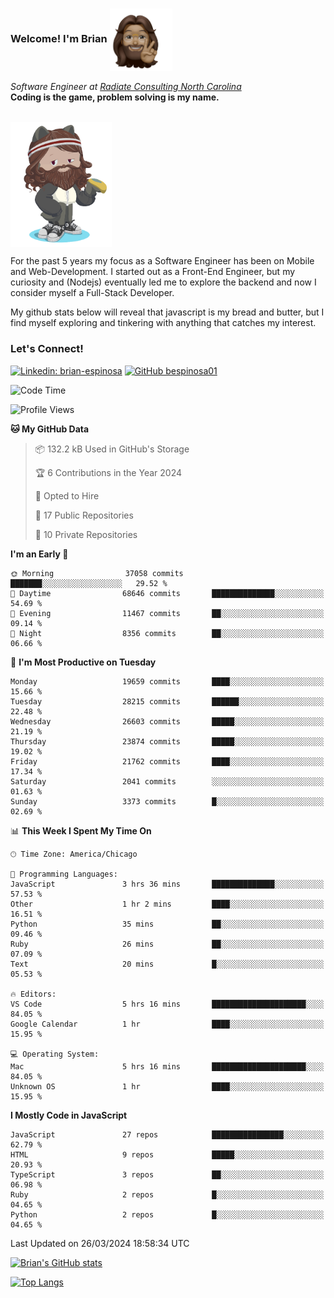 ###  Welcome! I'm Brian <img align="center" src="https://github.com/bespinosa01/bespinosa01/blob/main/assets/peace-animoji.png" height="100" /></h2>
<p><em>Software Engineer at <a href="https://www.radiateconsulting.coop/north-carolina-tech-coop">Radiate Consulting North Carolina</a>
 <br/>
<!-- </br>Developer Consultant at <a href="https://codethedream.org/">Code The Dream</a> -->
</em> <b>Coding is the game, problem solving is my name.</b></p>

<br/>


 <img align="center" src="https://github.com/bespinosa01/bespinosa01/blob/main/assets/octo-me.png" height="200" /> 
 <p>
 For the past 5 years my focus as a Software Engineer has been on Mobile and Web-Development. I started out as a Front-End Engineer, but my curiosity and (Nodejs) eventually led me to explore the backend and now I consider myself a Full-Stack Developer.
</p>
<p>
 My github stats below will reveal that javascript is my bread and butter, but I find myself exploring and tinkering with anything that catches my interest. 
 </p>
 
 
### Let's Connect!

[![Linkedin: brian-espinosa](https://img.shields.io/badge/-brian--espinosa-blue?style=flat-square&logo=Linkedin&logoColor=white&link=https://www.linkedin.com/in/brian-espinosa/)](https://www.linkedin.com/in/brian-espinosa/)
[![GitHub bespinosa01](https://img.shields.io/github/followers/bespinosa01?label=follow&style=social)](https://github.com/bespinosa01)



<!--START_SECTION:waka-->
![Code Time](http://img.shields.io/badge/Code%20Time-1%2C473%20hrs%2032%20mins-blue)

![Profile Views](http://img.shields.io/badge/Profile%20Views-0-blue)

**🐱 My GitHub Data** 

> 📦 132.2 kB Used in GitHub's Storage 
 > 
> 🏆 6 Contributions in the Year 2024
 > 
> 💼 Opted to Hire
 > 
> 📜 17 Public Repositories 
 > 
> 🔑 10 Private Repositories 
 > 
**I'm an Early 🐤** 

```text
🌞 Morning                37058 commits       ███████░░░░░░░░░░░░░░░░░░   29.52 % 
🌆 Daytime                68646 commits       ██████████████░░░░░░░░░░░   54.69 % 
🌃 Evening                11467 commits       ██░░░░░░░░░░░░░░░░░░░░░░░   09.14 % 
🌙 Night                  8356 commits        ██░░░░░░░░░░░░░░░░░░░░░░░   06.66 % 
```
📅 **I'm Most Productive on Tuesday** 

```text
Monday                   19659 commits       ████░░░░░░░░░░░░░░░░░░░░░   15.66 % 
Tuesday                  28215 commits       ██████░░░░░░░░░░░░░░░░░░░   22.48 % 
Wednesday                26603 commits       █████░░░░░░░░░░░░░░░░░░░░   21.19 % 
Thursday                 23874 commits       █████░░░░░░░░░░░░░░░░░░░░   19.02 % 
Friday                   21762 commits       ████░░░░░░░░░░░░░░░░░░░░░   17.34 % 
Saturday                 2041 commits        ░░░░░░░░░░░░░░░░░░░░░░░░░   01.63 % 
Sunday                   3373 commits        █░░░░░░░░░░░░░░░░░░░░░░░░   02.69 % 
```


📊 **This Week I Spent My Time On** 

```text
🕑︎ Time Zone: America/Chicago

💬 Programming Languages: 
JavaScript               3 hrs 36 mins       ██████████████░░░░░░░░░░░   57.53 % 
Other                    1 hr 2 mins         ████░░░░░░░░░░░░░░░░░░░░░   16.51 % 
Python                   35 mins             ██░░░░░░░░░░░░░░░░░░░░░░░   09.46 % 
Ruby                     26 mins             ██░░░░░░░░░░░░░░░░░░░░░░░   07.09 % 
Text                     20 mins             █░░░░░░░░░░░░░░░░░░░░░░░░   05.53 % 

🔥 Editors: 
VS Code                  5 hrs 16 mins       █████████████████████░░░░   84.05 % 
Google Calendar          1 hr                ████░░░░░░░░░░░░░░░░░░░░░   15.95 % 

💻 Operating System: 
Mac                      5 hrs 16 mins       █████████████████████░░░░   84.05 % 
Unknown OS               1 hr                ████░░░░░░░░░░░░░░░░░░░░░   15.95 % 
```

**I Mostly Code in JavaScript** 

```text
JavaScript               27 repos            ████████████████░░░░░░░░░   62.79 % 
HTML                     9 repos             █████░░░░░░░░░░░░░░░░░░░░   20.93 % 
TypeScript               3 repos             ██░░░░░░░░░░░░░░░░░░░░░░░   06.98 % 
Ruby                     2 repos             █░░░░░░░░░░░░░░░░░░░░░░░░   04.65 % 
Python                   2 repos             █░░░░░░░░░░░░░░░░░░░░░░░░   04.65 % 
```




 Last Updated on 26/03/2024 18:58:34 UTC
<!--END_SECTION:waka-->


<!--  Github STATS -->
[![Brian's GitHub stats](https://github-readme-stats.vercel.app/api?username=bespinosa01&hide=stars,contribs&count_private=true&show_icons=true)](https://github.com/anuraghazra/github-readme-stats)

[![Top Langs](https://github-readme-stats.vercel.app/api/top-langs/?username=bespinosa01&layout=compact)](https://github.com/anuraghazra/github-readme-stats)



<!--
**bespinosa01/bespinosa01** is a ✨ _special_ ✨ repository because its `README.md` (this file) appears on your GitHub profile.

Here are some ideas to get you started:

- 🔭 I’m currently working on ...
- 🌱 I’m currently learning ...
- 👯 I’m looking to collaborate on ...
- 🤔 I’m looking for help with ...
- 💬 Ask me about ...
- 📫 How to reach me: ...
- 😄 Pronouns: ...
- ⚡ Fun fact: ...
-->
